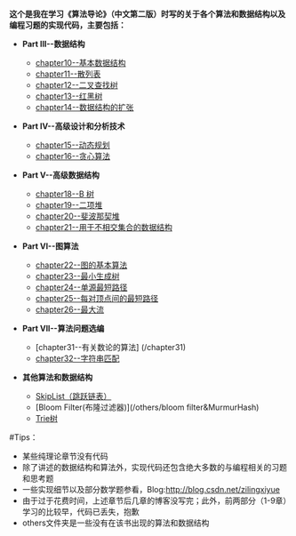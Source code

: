 
 <strong>这个是我在学习《算法导论》（中文第二版）时写的关于各个算法和数据结构以及编程习题的实现代码，主要包括：</strong>

  * <strong>Part III--数据结构</strong>
  
    * [chapter10--基本数据结构](/chapter10)
    * [chapter11--散列表](/chapter11)
    * [chapter12--二叉查找树](/chapter11)
    * [chapter13--红黑树](/chapter13)
    * [chapter14--数据结构的扩张](/chapter14)
  
  * <strong>Part IV--高级设计和分析技术</strong>

    * [chapter15--动态规划](/chapter15)
    * [chapter16--贪心算法](/chapter16)

  * <strong>Part V--高级数据结构</strong>

    * [chapter18--B 树](/chapter18)
    * [chapter19--二项堆](/chapter19)
    * [chapter20--斐波那契堆](/chapter20)
    * [chapter21--用于不相交集合的数据结构](/chapter21)

  * <strong>Part VI--图算法</strong>

    * [chapter22--图的基本算法](/chapter22)
    * [chapter23--最小生成树](/chapter23)
    * [chapter24--单源最短路径](/chapter24)
    * [chapter25--每对顶点间的最短路径](/chapter25)
    * [chapter26--最大流](/chapter26)
    
  * <strong>Part VII--算法问题选编</strong>
 
    * [chapter31--有关数论的算法] (/chapter31)
    * [chapter32--字符串匹配](/chapter32)

  * <strong>其他算法和数据结构</strong>

  	* [SkipList（跳跃链表）](/others/skiplist)
  	* [Bloom Filter(布隆过滤器)](/others/bloom filter&MurmurHash)
  	* [Trie树](/others/Trie)

  #Tips：
   * 某些纯理论章节没有代码
   * 除了讲述的数据结构和算法外，实现代码还包含绝大多数的与编程相关的习题和思考题
   * 一些实现细节以及部分数学题参看，Blog:http://blog.csdn.net/zilingxiyue
   * 由于过于花费时间，上述章节后几章的博客没写完；此外，前两部分（1-9章）学习的比较早，代码已丢失，抱歉
   * others文件夹是一些没有在该书出现的算法和数据结构

